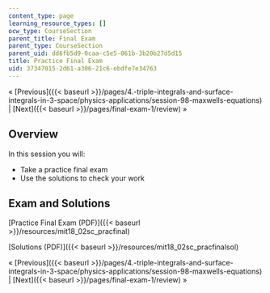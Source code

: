 ```yaml
---
content_type: page
learning_resource_types: []
ocw_type: CourseSection
parent_title: Final Exam
parent_type: CourseSection
parent_uid: dd6fb5d9-0caa-c5e5-061b-3b20b27d5d15
title: Practice Final Exam
uid: 37347015-2d61-a306-21c6-ebdfe7e34763
---
```


« [Previous]({{< baseurl >}}/pages/4.-triple-integrals-and-surface-integrals-in-3-space/physics-applications/session-98-maxwells-equations) | [Next]({{< baseurl >}}/pages/final-exam-1/review) »

Overview
--------

In this session you will:

*   Take a practice final exam
*   Use the solutions to check your work

Exam and Solutions
------------------

[Practice Final Exam (PDF)]({{< baseurl >}}/resources/mit18_02sc_pracfinal)

[Solutions (PDF)]({{< baseurl >}}/resources/mit18_02sc_pracfinalsol)

« [Previous]({{< baseurl >}}/pages/4.-triple-integrals-and-surface-integrals-in-3-space/physics-applications/session-98-maxwells-equations) | [Next]({{< baseurl >}}/pages/final-exam-1/review) »